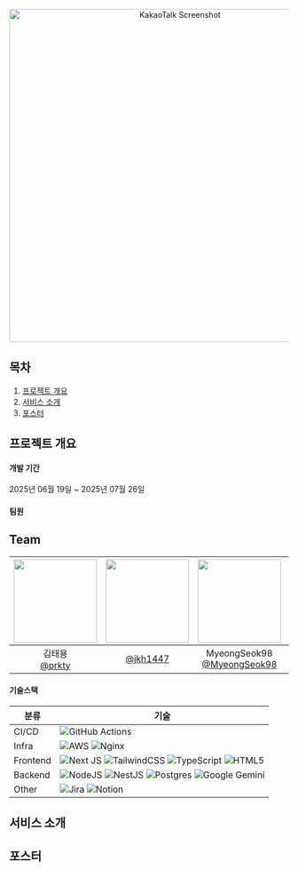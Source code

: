 <!-- 가운데 정렬 + width만 지정 -->
<p align="center">
  <img
    src="https://github.com/user-attachments/assets/e4ad4e28-7290-4e29-9ccf-b1c7b038b25c"
    width="600"
    alt="KakaoTalk Screenshot"
  />
</p>

## 목차

1. [프로젝트 개요](#프로젝트-개요)
2. [서비스 소개](#서비스-소개)
3. [포스터](#포스터)


## 프로젝트 개요

#### 개발 기간
2025년 06월 19일 ~ 2025년 07월 26일


#### 팀원

## Team
|<img src="https://avatars.githubusercontent.com/u/186130931?v=4" width="150" height="150"/>|<img src="https://avatars.githubusercontent.com/u/4592459?v=4" width="150" height="150"/>|<img src="https://avatars.githubusercontent.com/u/103018497?v=4" width="150" height="150"/>|<img src="https://avatars.githubusercontent.com/u/201695983?v=4" width="150" height="150"/>|<img src="https://avatars.githubusercontent.com/u/176196654?v=4" width="150" height="150"/>|
|:-:|:-:|:-:|:-:|:-:|
|김태용<br/>[@prkty](https://github.com/prkty)|[@jkh1447](https://github.com/jkh1447)|MyeongSeok98<br/>[@MyeongSeok98](https://github.com/MyeongSeok98)|JIN HYUCK KIM<br/>[@hyuckino](https://github.com/hyuckino)|[@kimyounhoex1](https://github.com/kimyounhoex1)|


#### 기술스택

|분류|기술|
|----|----|
|CI/CD|![GitHub Actions](https://img.shields.io/badge/github%20actions-%232671E5.svg?style=for-the-badge&logo=githubactions&logoColor=white)|
|Infra|![AWS](https://img.shields.io/badge/AWS-%23FF9900.svg?style=for-the-badge&logo=amazon-aws&logoColor=white) ![Nginx](https://img.shields.io/badge/nginx-%23009639.svg?style=for-the-badge&logo=nginx&logoColor=white)|
|Frontend|![Next JS](https://img.shields.io/badge/Next-black?style=for-the-badge&logo=next.js&logoColor=white) 	![TailwindCSS](https://img.shields.io/badge/tailwindcss-%2338B2AC.svg?style=for-the-badge&logo=tailwind-css&logoColor=white) ![TypeScript](https://img.shields.io/badge/typescript-%23007ACC.svg?style=for-the-badge&logo=typescript&logoColor=white) 	![HTML5](https://img.shields.io/badge/html5-%23E34F26.svg?style=for-the-badge&logo=html5&logoColor=white)|
|Backend|![NodeJS](https://img.shields.io/badge/node.js-6DA55F?style=for-the-badge&logo=node.js&logoColor=white) ![NestJS](https://img.shields.io/badge/nestjs-%23E0234E.svg?style=for-the-badge&logo=nestjs&logoColor=white) ![Postgres](https://img.shields.io/badge/postgres-%23316192.svg?style=for-the-badge&logo=postgresql&logoColor=white) ![Google Gemini](https://img.shields.io/badge/google%20gemini-8E75B2?style=for-the-badge&logo=google%20gemini&logoColor=white)|
|Other| ![Jira](https://img.shields.io/badge/jira-%230A0FFF.svg?style=for-the-badge&logo=jira&logoColor=white) ![Notion](https://img.shields.io/badge/Notion-%23000000.svg?style=for-the-badge&logo=notion&logoColor=white)|

## 서비스 소개



## 포스터
